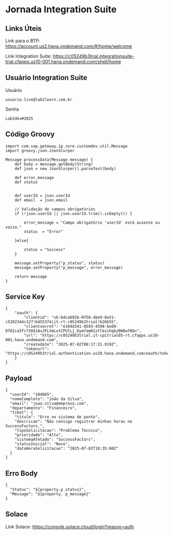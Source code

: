 # Jornada Integration Suite

## Links Úteis
Link para o BTP: https://account.us2.hana.ondemand.com/#/home/welcome

Link Integration Suite: https://c05249b3trial.integrationsuite-trial.cfapps.us10-001.hana.ondemand.com/shell/home

## Usuário Integration Suite
Usuário
```
usuario.live@lab2learn.com.br
```
Senha
```
Lab2dev#2025
```

## Código Groovy
```
import com.sap.gateway.ip.core.customdev.util.Message
import groovy.json.JsonSlurper

Message processData(Message message) {
    def body = message.getBody(String)
    def json = new JsonSlurper().parseText(body)

    def error_message
    def status


    def userId = json.userId
    def email  = json.email

    // Validação de campos obrigatórios
    if (!json.userId || json.userId.trim().isEmpty()) {  

        error_message = "Campo obrigatório 'userId' está ausente ou vazio."
        status  = "Error"

    }else{

        status = "Success"
    }

    message.setProperty("p_status", status)
    message.setProperty("p_message", error_message)

    return message
}
```

## Service Key
```
{
    "oauth": {
        "clientid": "sb-bdca692b-0f58-4be9-8e51-c5202344c127!b455374|it-rt-c05249b3trial!b26655",
        "clientsecret": "e104d341-0593-4398-bed9-0f82ca5fc730$1AxJFLVmLotCPUlLj_Kymfam01ztlbzihqbzBH8w70Q=",
        "url": "https://c05249b3trial.it-cpitrial05-rt.cfapps.us10-001.hana.ondemand.com",
        "createdate": "2025-07-02T00:17:31.919Z",
        "tokenurl": "https://c05249b3trial.authentication.us10.hana.ondemand.com/oauth/token"
    }
}
```

## Payload
```
{
  "userId": "104065",
  "nomeCompleto": "João da Silva",
  "email": "joao.silva@empresa.com",
  "departamento": "Financeiro",
  "tiket": {
    "titulo": "Erro no sistema de ponto",
    "descricao": "Não consigo registrar minhas horas no SuccessFactors.",
    "tipoSolicitacao": "Problema Técnico",
    "prioridade": "Alta",
    "sistemaAfetado": "SuccessFactors",
    "statusInicial": "Novo",
    "dataHoraSolicitacao": "2025-07-02T10:35:00Z"
  }
}
```

## Erro Body
```
{
  "Status": "${property.p_status}",
  "Message": "${property. p_message}"
}
```

## Solace
Link Solace: https://console.solace.cloud/login?reason=auth
